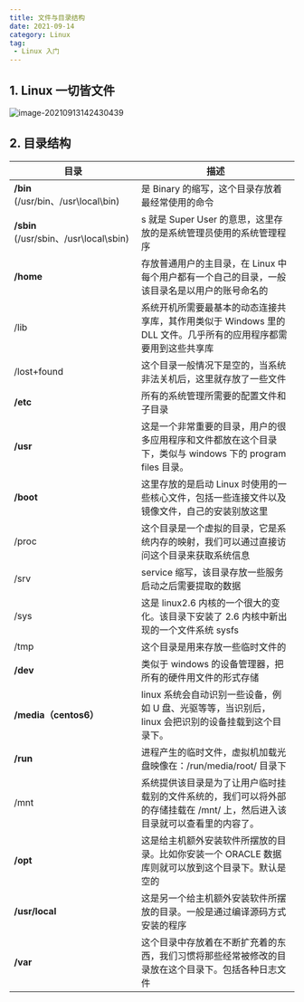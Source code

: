 ```yaml
---
title: 文件与目录结构
date: 2021-09-14
category: Linux
tag:
 - Linux 入门
---
```


## 1. Linux 一切皆文件

![image-20210913142430439](https://pet-hkw.oss-cn-shenzhen.aliyuncs.com/image/new_blog_system/linux/image-20210913142430439.png)

## 2. 目录结构

| 目录                                   | 描述                                                         |
| -------------------------------------- | ------------------------------------------------------------ |
| **/bin** (/usr/bin、/usr\local\bin)    | 是 Binary 的缩写，这个目录存放着最经常使用的命令             |
| **/sbin** (/usr/sbin、/usr\local\sbin) | s 就是 Super User 的意思，这里存放的是系统管理员使用的系统管理程序 |
| **/home**                              | 存放普通用户的主目录，在 Linux 中每个用户都有一个自己的目录，一般该目录名是以用户的账号命名的 |
| /lib                                   | 系统开机所需要最基本的动态连接共享库，其作用类似于 Windows 里的 DLL 文件。几乎所有的应用程序都需要用到这些共享库 |
| /lost+found                            | 这个目录一般情况下是空的，当系统非法关机后，这里就存放了一些文件 |
| **/etc**                               | 所有的系统管理所需要的配置文件和子目录                       |
| **/usr**                               | 这是一个非常重要的目录，用户的很多应用程序和文件都放在这个目录下，类似与 windows 下的 program files 目录。 |
| **/boot**                              | 这里存放的是启动 Linux 时使用的一些核心文件，包括一些连接文件以及镜像文件，自己的安装别放这里 |
| /proc                                  | 这个目录是一个虚拟的目录，它是系统内存的映射，我们可以通过直接访问这个目录来获取系统信息 |
| /srv                                   | service 缩写，该目录存放一些服务启动之后需要提取的数据       |
| /sys                                   | 这是 linux2.6 内核的一个很大的变化。该目录下安装了 2.6 内核中新出现的一个文件系统 sysfs |
| /tmp                                   | 这个目录是用来存放一些临时文件的                             |
| **/dev**                               | 类似于 windows 的设备管理器，把所有的硬件用文件的形式存储    |
| **/media（centos6）**                  | linux 系统会自动识别一些设备，例如 U 盘、光驱等等，当识别后，linux 会把识别的设备挂载到这个目录下。 |
| **/run**                               | 进程产生的临时文件，虚拟机加载光盘映像在：/run/media/root/  目录下 |
| /mnt                                   | 系统提供该目录是为了让用户临时挂载别的文件系统的，我们可以将外部的存储挂载在 /mnt/ 上，然后进入该目录就可以查看里的内容了。 |
| **/opt**                               | 这是给主机额外安装软件所摆放的目录。比如你安装一个 ORACLE 数据库则就可以放到这个目录下。默认是空的 |
| **/usr/local**                         | 这是另一个给主机额外安装软件所摆放的目录。一般是通过编译源码方式安装的程序 |
| **/var**                               | 这个目录中存放着在不断扩充着的东西，我们习惯将那些经常被修改的目录放在这个目录下。包括各种日志文件 |


